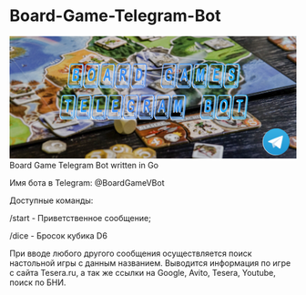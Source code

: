 # Board-Game-Telegram-Bot
![Image alt](https://github.com/SubochevaValeriya/Board-Game-Telegram-Bot/raw/main/internal/logo.png)
Board Game Telegram Bot written in Go

Имя бота в Telegram: @BoardGameVBot

Доступные команды:

/start - Приветственное сообщение;

/dice - Бросок кубика D6

При вводе любого другого сообщения осуществляется поиск настольной игры с данным названием.
Выводится информация по игре с сайта Tesera.ru, а так же ссылки на Google, Avito, Tesera, Youtube, поиск по БНИ.
